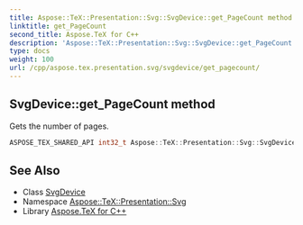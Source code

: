 ```yaml
---
title: Aspose::TeX::Presentation::Svg::SvgDevice::get_PageCount method
linktitle: get_PageCount
second_title: Aspose.TeX for C++
description: 'Aspose::TeX::Presentation::Svg::SvgDevice::get_PageCount method. Gets the number of pages in C++.'
type: docs
weight: 100
url: /cpp/aspose.tex.presentation.svg/svgdevice/get_pagecount/
---
```

## SvgDevice::get_PageCount method


Gets the number of pages.

```cpp
ASPOSE_TEX_SHARED_API int32_t Aspose::TeX::Presentation::Svg::SvgDevice::get_PageCount() override
```

## See Also

* Class [SvgDevice](../)
* Namespace [Aspose::TeX::Presentation::Svg](../../)
* Library [Aspose.TeX for C++](../../../)

